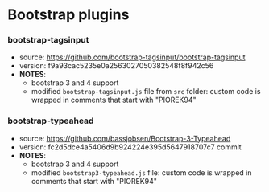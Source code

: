 # Bootstrap plugins

### bootstrap-tagsinput
* source: https://github.com/bootstrap-tagsinput/bootstrap-tagsinput
* version: f9a93cac5235e0a2563027050382548f8f942c56
* __NOTES__:
  - bootstrap 3 and 4 support
  - modified `bootstrap-tagsinput.js` file from `src` folder: custom code is wrapped in comments that start with "PIOREK94"

### bootstrap-typeahead
* source: https://github.com/bassjobsen/Bootstrap-3-Typeahead
* version: fc2d5dce4a5406d9b924224e395d5647918707c7 commit
* __NOTES__:
  - bootstrap 3 and 4 support
  - modified `bootstrap3-typeahead.js` file: custom code is wrapped in comments that start with "PIOREK94"
